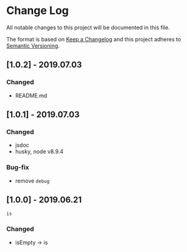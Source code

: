 # Change Log
All notable changes to this project will be documented in this file.

The format is based on [Keep a Changelog](http://keepachangelog.com/)
and this project adheres to [Semantic Versioning](http://semver.org/).

## [1.0.2] - 2019.07.03
### Changed
- README.md

## [1.0.1] - 2019.07.03
### Changed
- jsdoc
- husky, node v8.9.4
### Bug-fix
- remove `debug`


## [1.0.0] - 2019.06.21
`is`
### Changed
- isEmpty -> is